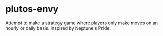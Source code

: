 # plutos-envy
Attempt to make a strategy game where players only make moves on an hourly or daily basis. Inspired by Neptune's Pride.
